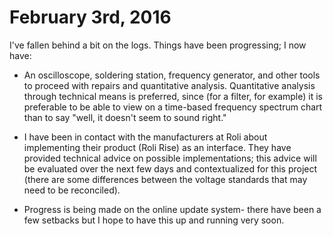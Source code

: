 # February 3rd, 2016

I've fallen behind a bit on the logs. Things have been progressing; I now have: 

* An oscilloscope, soldering station, frequency generator, and other tools to proceed with repairs and quantitative analysis. Quantitative analysis through technical means is preferred, since (for a filter, for example) it is preferable to be able to view on a time-based frequency spectrum chart than to say "well, it doesn't seem to sound right." 

* I have been in contact with the manufacturers at Roli about implementing their product (Roli Rise) as an interface. They have provided technical advice on possible implementations; this advice will be evaluated over the next few days and contextualized for this project (there are some differences between the voltage standards that may need to be reconciled). 

* Progress is being made on the online update system- there have been a few setbacks but I hope to have this up and running very soon. 
